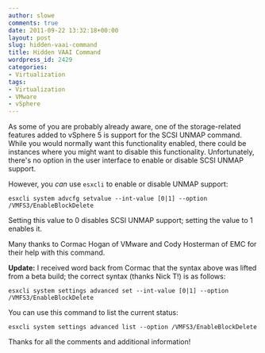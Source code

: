 ```yaml
---
author: slowe
comments: true
date: 2011-09-22 13:32:18+00:00
layout: post
slug: hidden-vaai-command
title: Hidden VAAI Command
wordpress_id: 2429
categories:
- Virtualization
tags:
- Virtualization
- VMware
- vSphere
---
```


As some of you are probably already aware, one of the storage-related features added to vSphere 5 is support for the SCSI UNMAP command. While you would normally want this functionality enabled, there could be instances where you might want to disable this functionality. Unfortunately, there's no option in the user interface to enable or disable SCSI UNMAP support.

However, you _can_ use `esxcli` to enable or disable UNMAP support:

	esxcli system advcfg setvalue --int-value [0|1] --option /VMFS3/EnableBlockDelete

Setting this value to 0 disables SCSI UNMAP support; setting the value to 1 enables it.

Many thanks to Cormac Hogan of VMware and Cody Hosterman of EMC for their help with this command.

**Update:** I received word back from Cormac that the syntax above was lifted from a beta build; the correct syntax (thanks Nick T!) is as follows:

	esxcli system settings advanced set --int-value [0|1] --option /VMFS3/EnableBlockDelete

You can use this command to list the current status:

	esxcli system settings advanced list --option /VMFS3/EnableBlockDelete

Thanks for all the comments and additional information!

